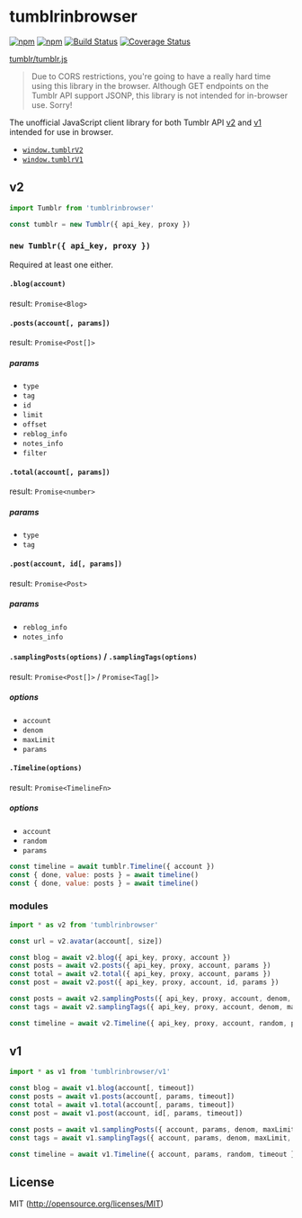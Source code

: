 # tumblrinbrowser

[![npm](https://img.shields.io/npm/v/tumblrinbrowser.svg?style=flat-square)](https://www.npmjs.com/package/tumblrinbrowser)
[![npm](https://img.shields.io/npm/dm/tumblrinbrowser.svg?style=flat-square)](https://www.npmjs.com/package/tumblrinbrowser)
[![Build Status](https://img.shields.io/travis/kthjm/tumblrinbrowser.svg?style=flat-square)](https://travis-ci.org/kthjm/tumblrinbrowser)
[![Coverage Status](https://img.shields.io/codecov/c/github/kthjm/tumblrinbrowser.svg?style=flat-square)](https://codecov.io/github/kthjm/tumblrinbrowser)

[tumblr/tumblr.js](https://github.com/tumblr/tumblr.js/)
> Due to CORS restrictions, you're going to have a really hard time using this library in the browser. Although GET endpoints on the Tumblr API support JSONP, this library is not intended for in-browser use. Sorry!

The unofficial JavaScript client library for both Tumblr API [v2](http://www.tumblr.com/docs/api/v2) and [v1](https://www.tumblr.com/docs/en/api/v1) intended for use in browser.

- [`window.tumblrV2`](https://cdn.jsdelivr.net/npm/tumblrinbrowser/v2/min.js)
- [`window.tumblrV1`](https://cdn.jsdelivr.net/npm/tumblrinbrowser/v1/min.js)

## v2
```js
import Tumblr from 'tumblrinbrowser'

const tumblr = new Tumblr({ api_key, proxy })
```

### `new Tumblr({ api_key, proxy })`
Required at least one either.

#### `.blog(account)`
result: `Promise<Blog>`

#### `.posts(account[, params])`
result: `Promise<Post[]>`
##### params
- `type`
- `tag`
- `id`
- `limit`
- `offset`
- `reblog_info`
- `notes_info`
- `filter`

#### `.total(account[, params])`
result: `Promise<number>`
##### params
- `type`
- `tag`

#### `.post(account, id[, params])`
result: `Promise<Post>`
##### params
- `reblog_info`
- `notes_info`

#### `.samplingPosts(options)` / `.samplingTags(options)`
result: `Promise<Post[]>` / `Promise<Tag[]>`
##### options
- `account`
- `denom`
- `maxLimit`
- `params`

#### `.Timeline(options)`
result: `Promise<TimelineFn>`
##### options
- `account`
- `random`
- `params`

```js
const timeline = await tumblr.Timeline({ account })
const { done, value: posts } = await timeline()
const { done, value: posts } = await timeline()
```

### modules
```js
import * as v2 from 'tumblrinbrowser'

const url = v2.avatar(account[, size])

const blog = await v2.blog({ api_key, proxy, account })
const posts = await v2.posts({ api_key, proxy, account, params })
const total = await v2.total({ api_key, proxy, account, params })
const post = await v2.post({ api_key, proxy, account, id, params })

const posts = await v2.samplingPosts({ api_key, proxy, account, denom, maxLimit, params })
const tags = await v2.samplingTags({ api_key, proxy, account, denom, maxLimit, params })

const timeline = await v2.Timeline({ api_key, proxy, account, random, params })
```

## v1
```js
import * as v1 from 'tumblrinbrowser/v1'

const blog = await v1.blog(account[, timeout])
const posts = await v1.posts(account[, params, timeout])
const total = await v1.total(account[, params, timeout])
const post = await v1.post(account, id[, params, timeout])

const posts = await v1.samplingPosts({ account, params, denom, maxLimit, timeout })
const tags = await v1.samplingTags({ account, params, denom, maxLimit, timeout })

const timeline = await v1.Timeline({ account, params, random, timeout })
```

## License
MIT (http://opensource.org/licenses/MIT)
